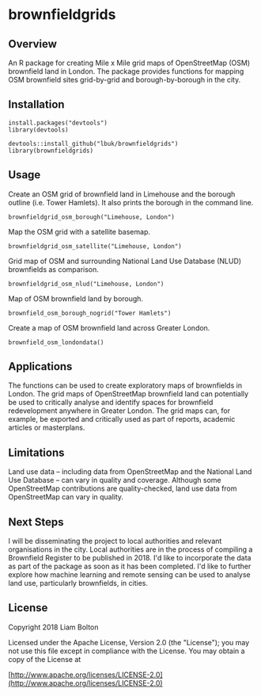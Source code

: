 # brownfieldgrids

## Overview
An R package for creating Mile x Mile grid maps of OpenStreetMap (OSM) brownfield land in London. The package provides functions for mapping OSM brownfield sites grid-by-grid and borough-by-borough in the city.

## Installation
```
install.packages("devtools")
library(devtools)

devtools::install_github("lbuk/brownfieldgrids")
library(brownfieldgrids)
```

## Usage
Create an OSM grid of brownfield land in Limehouse and the borough outline (i.e. Tower Hamlets). It also prints the borough in the command line.
```
brownfieldgrid_osm_borough("Limehouse, London")
```

Map the OSM grid with a satellite basemap. 
```
brownfieldgrid_osm_satellite("Limehouse, London")
```

Grid map of OSM and surrounding National Land Use Database (NLUD) brownfields as comparison.
```
brownfieldgrid_osm_nlud("Limehouse, London")
```

Map of OSM brownfield land by borough.
```
brownfield_osm_borough_nogrid("Tower Hamlets")
```

Create a map of OSM brownfield land across Greater London.
```
brownfield_osm_londondata()
```

## Applications
The functions can be used to create exploratory maps of brownfields in London. The grid maps of OpenStreetMap brownfield land can potentially be used to critically analyse and identify spaces for brownfield redevelopment anywhere in Greater London. The grid maps can, for example, be exported and critically used as part of reports, academic articles or masterplans.

## Limitations
Land use data – including data from OpenStreetMap and the National Land Use Database – can vary in quality and coverage. Although some OpenStreetMap contributions are quality-checked, land use data from OpenStreetMap can vary in quality.

## Next Steps
I will be disseminating the project to local authorities and relevant organisations in the city. Local authorities are in the process of compiling a Brownfield Register to be published in 2018. I'd like to incorporate the data as part of the package as soon as it has been completed. I'd like to further explore how machine learning and remote sensing can be used to analyse land use, particularly brownfields, in cities.

## License
Copyright 2018 Liam Bolton

Licensed under the Apache License, Version 2.0 (the "License");
you may not use this file except in compliance with the License.
You may obtain a copy of the License at

[http://www.apache.org/licenses/LICENSE-2.0](http://www.apache.org/licenses/LICENSE-2.0)
